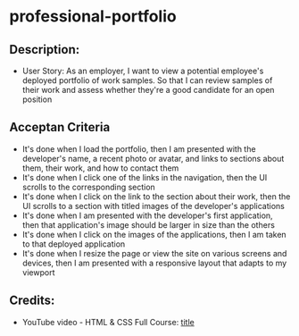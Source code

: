# professional-portfolio

## Description:
- User Story: As an employer, I want to view a potential employee's deployed portfolio of work samples. So that I can review samples of their work and assess whether they're a good candidate for an open position

## Acceptan Criteria
* It's done when I load the portfolio, then I am presented with the developer's name, a recent photo or avatar, and links to sections about them, their work, and how to contact them
* It's done when I click one of the links in the navigation, then the UI scrolls to the corresponding section
* It's done when I click on the link to the section about their work, then the UI scrolls to a section with titled images of the developer's applications
* It's done when I am presented with the developer's first application, then that application's image should be larger in size than the others
* It's done when I click on the images of the applications, then I am taken to that deployed application
* It's done when I resize the page or view the site on various screens and devices, then I am presented with a responsive layout that adapts to my viewport

## Credits:
- YouTube video - HTML & CSS Full Course: [title](https://youtu.be/G3e-cpL7ofc)